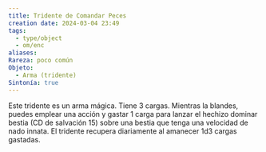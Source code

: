 ```yaml
---
title: Tridente de Comandar Peces
creation date: 2024-03-04 23:49
tags:
  - type/object
  - om/enc
aliases: 
Rareza: poco común
Objeto:
  - Arma (tridente)
Sintonía: true
---
```

Este tridente es un arma mágica. Tiene 3 cargas. Mientras la blandes, puedes emplear una acción y gastar 1 carga para lanzar el hechizo dominar bestia (CD de salvación 15) sobre una bestia que tenga una velocidad de nado innata. El tridente recupera diariamente al amanecer 1d3 cargas gastadas.